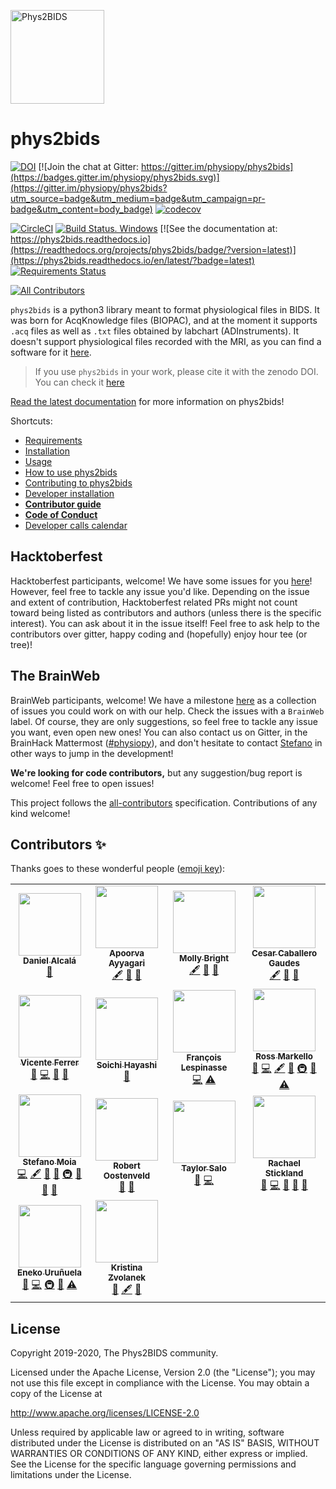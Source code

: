 <!--(https://raw.githubusercontent.com/physiopy/phys2bids/master/docs/_static/phys2bids_card.jpg)-->
<a name="readme"></a>
<img alt="Phys2BIDS" src="https://github.com/physiopy/phys2bids/blob/master/docs/_static/phys2bids_logo1280×640.png" height="150">

phys2bids
=========

[![DOI](https://zenodo.org/badge/DOI/10.5281/zenodo.3653153.svg)](https://doi.org/10.5281/zenodo.3653153)
[![Join the chat at Gitter: https://gitter.im/physiopy/phys2bids](https://badges.gitter.im/physiopy/phys2bids.svg)](https://gitter.im/physiopy/phys2bids?utm_source=badge&utm_medium=badge&utm_campaign=pr-badge&utm_content=body_badge)
[![codecov](https://codecov.io/gh/physiopy/phys2bids/branch/master/graph/badge.svg)](https://codecov.io/gh/physiopy/phys2bids)

[![CircleCI](https://circleci.com/gh/physiopy/phys2bids.svg?branch=master&style=shield)](https://circleci.com/gh/physiopy/phys2bids)
[![Build Status. Windows](https://dev.azure.com/physiopy/phys2bids/_apis/build/status/physiopy.phys2bids?branchName=master)](https://dev.azure.com/physiopy/phys2bids/_build/latest?definitionId=1&branchName=master)
[![See the documentation at: https://phys2bids.readthedocs.io](https://readthedocs.org/projects/phys2bids/badge/?version=latest)](https://phys2bids.readthedocs.io/en/latest/?badge=latest)
[![Requirements Status](https://requires.io/github/physiopy/phys2bids/requirements.svg?branch=master)](https://requires.io/github/physiopy/phys2bids/requirements/?branch=master)

<!-- ALL-CONTRIBUTORS-BADGE:START - Do not remove or modify this section -->
[![All Contributors](https://img.shields.io/badge/all_contributors-14-orange.svg?style=flat)](#contributors)
<!-- ALL-CONTRIBUTORS-BADGE:END -->

``phys2bids`` is a python3 library meant to format physiological files in BIDS.
It was born for AcqKnowledge files (BIOPAC), and at the moment it supports
``.acq`` files as well as ``.txt`` files obtained by labchart
(ADInstruments).
It doesn't support physiological files recorded with the MRI, as you can find a software for it [here](https://github.com/tarrlab/physio2bids).

> If you use ``phys2bids`` in your work, please cite it with the zenodo DOI. You can check it [here](https://zenodo.org/record/3903920)

[Read the latest documentation](https://phys2bids.readthedocs.io/en/latest/) for more information on phys2bids!

Shortcuts:
- [Requirements](https://phys2bids.readthedocs.io/en/latest/installation.html#requirements)
- [Installation](https://phys2bids.readthedocs.io/en/latest/installation.html#linux-and-mac-installation)
- [Usage](https://phys2bids.readthedocs.io/en/latest/cli.html)
- [How to use phys2bids](https://phys2bids.readthedocs.io/en/latest/howto.html)
- [Contributing to phys2bids](https://phys2bids.readthedocs.io/en/latest/contributing.html)
- [Developer installation](https://phys2bids.readthedocs.io/en/latest/contributing.html#linux-and-mac-developer-installation)
- [**Contributor guide**](https://phys2bids.readthedocs.io/en/latest/contributorfile.html)
- [**Code of Conduct**](https://phys2bids.readthedocs.io/en/latest/conduct.html)
- [Developer calls calendar](https://calendar.google.com/calendar/u/0?cid=amoycDQ1MTdhMWdpaHNuNzlnOW1ucHJkMjRAZ3JvdXAuY2FsZW5kYXIuZ29vZ2xlLmNvbQ)

## Hacktoberfest
Hacktoberfest participants, welcome!
We have some issues for you [here](https://github.com/physiopy/phys2bids/issues?q=is%3Aissue+is%3Aopen+label%3Ahacktoberfest)!
However, feel free to tackle any issue you'd like. Depending on the issue and extent of contribution, Hacktoberfest related PRs might not count toward being listed as contributors and authors (unless there is the specific interest). You can ask about it in the issue itself!
Feel free to ask help to the contributors over gitter, happy coding and (hopefully) enjoy hour tee (or tree)!

## The BrainWeb
BrainWeb participants, welcome!
We have a milestone [here](https://github.com/physiopy/phys2bids/milestone/5) as a collection of issues you could work on with our help. 
Check the issues with a `BrainWeb` label. Of course, they are only suggestions, so feel free to tackle any issue you want, even open new ones!
You can also contact us on Gitter, in the BrainHack Mattermost (<a href="https://mattermost.brainhack.org/brainhack/channels/physiopy">#physiopy</a>), and don't hesitate to contact [Stefano](https://github.com/smoia) in other ways to jump in the development!

**We're looking for code contributors,** but any suggestion/bug report is welcome! Feel free to open issues!

This project follows the [all-contributors](https://github.com/all-contributors/all-contributors) specification. Contributions of any kind welcome!

## Contributors ✨

Thanks goes to these wonderful people ([emoji key](https://allcontributors.org/docs/en/emoji-key)):
<!-- ALL-CONTRIBUTORS-LIST:START - Do not remove or modify this section -->
<!-- prettier-ignore-start -->
<!-- markdownlint-disable -->
<table>
  <tr>
    <td align="center"><a href="https://github.com/danalclop"><img src="https://avatars0.githubusercontent.com/u/38854309?v=4" width="100px;" alt=""/><br /><sub><b>Daniel Alcalá</b></sub></a><br /><a href="#design-danalclop" title="Design">🎨</a></td>
    <td align="center"><a href="https://github.com/AyyagariA"><img src="https://avatars1.githubusercontent.com/u/50453337?v=4" width="100px;" alt=""/><br /><sub><b>Apoorva Ayyagari</b></sub></a><br /><a href="#content-AyyagariA" title="Content">🖋</a> <a href="#data-AyyagariA" title="Data">🔣</a> <a href="https://github.com/physiopy/phys2bids/commits?author=AyyagariA" title="Documentation">📖</a></td>
    <td align="center"><a href="http://brightlab.northwestern.edu"><img src="https://avatars2.githubusercontent.com/u/32640425?v=4" width="100px;" alt=""/><br /><sub><b>Molly Bright</b></sub></a><br /><a href="#content-BrightMG" title="Content">🖋</a> <a href="#data-BrightMG" title="Data">🔣</a> <a href="#ideas-BrightMG" title="Ideas, Planning, & Feedback">🤔</a></td>
    <td align="center"><a href="https://github.com/CesarCaballeroGaudes"><img src="https://avatars1.githubusercontent.com/u/7611340?v=4" width="100px;" alt=""/><br /><sub><b>Cesar Caballero Gaudes</b></sub></a><br /><a href="#content-CesarCaballeroGaudes" title="Content">🖋</a> <a href="#data-CesarCaballeroGaudes" title="Data">🔣</a> <a href="#ideas-CesarCaballeroGaudes" title="Ideas, Planning, & Feedback">🤔</a></td>
  </tr>
  <tr>
    <td align="center"><a href="https://github.com/vinferrer"><img src="https://avatars2.githubusercontent.com/u/38909338?v=4" width="100px;" alt=""/><br /><sub><b>Vicente Ferrer</b></sub></a><br /><a href="https://github.com/physiopy/phys2bids/issues?q=author%3Avinferrer" title="Bug reports">🐛</a> <a href="https://github.com/physiopy/phys2bids/commits?author=vinferrer" title="Code">💻</a> <a href="https://github.com/physiopy/phys2bids/commits?author=vinferrer" title="Documentation">📖</a> <a href="https://github.com/physiopy/phys2bids/pulls?q=is%3Apr+reviewed-by%3Avinferrer" title="Reviewed Pull Requests">👀</a></td>
    <td align="center"><a href="http://soichi.us"><img src="https://avatars3.githubusercontent.com/u/923896?v=4" width="100px;" alt=""/><br /><sub><b>Soichi Hayashi</b></sub></a><br /><a href="https://github.com/physiopy/phys2bids/issues?q=author%3Asoichih" title="Bug reports">🐛</a></td>
    <td align="center"><a href="https://github.com/sangfrois"><img src="https://avatars0.githubusercontent.com/u/38385719?v=4" width="100px;" alt=""/><br /><sub><b>François Lespinasse</b></sub></a><br /><a href="https://github.com/physiopy/phys2bids/commits?author=sangfrois" title="Code">💻</a> <a href="https://github.com/physiopy/phys2bids/commits?author=sangfrois" title="Tests">⚠️</a></td>
    <td align="center"><a href="http://rossmarkello.com"><img src="https://avatars0.githubusercontent.com/u/14265705?v=4" width="100px;" alt=""/><br /><sub><b>Ross Markello</b></sub></a><br /><a href="https://github.com/physiopy/phys2bids/issues?q=author%3Armarkello" title="Bug reports">🐛</a> <a href="https://github.com/physiopy/phys2bids/commits?author=rmarkello" title="Code">💻</a> <a href="#content-rmarkello" title="Content">🖋</a> <a href="#ideas-rmarkello" title="Ideas, Planning, & Feedback">🤔</a> <a href="#infra-rmarkello" title="Infrastructure (Hosting, Build-Tools, etc)">🚇</a> <a href="https://github.com/physiopy/phys2bids/pulls?q=is%3Apr+reviewed-by%3Armarkello" title="Reviewed Pull Requests">👀</a> <a href="https://github.com/physiopy/phys2bids/commits?author=rmarkello" title="Tests">⚠️</a></td>
  </tr>
  <tr>
    <td align="center"><a href="https://github.com/smoia"><img src="https://avatars3.githubusercontent.com/u/35300580?v=4" width="100px;" alt=""/><br /><sub><b>Stefano Moia</b></sub></a><br /><a href="https://github.com/physiopy/phys2bids/commits?author=smoia" title="Code">💻</a> <a href="#content-smoia" title="Content">🖋</a> <a href="#data-smoia" title="Data">🔣</a> <a href="#ideas-smoia" title="Ideas, Planning, & Feedback">🤔</a> <a href="#infra-smoia" title="Infrastructure (Hosting, Build-Tools, etc)">🚇</a> <a href="#projectManagement-smoia" title="Project Management">📆</a> <a href="https://github.com/physiopy/phys2bids/pulls?q=is%3Apr+reviewed-by%3Asmoia" title="Reviewed Pull Requests">👀</a> <a href="https://github.com/physiopy/phys2bids/commits?author=smoia" title="Documentation">📖</a></td>
    <td align="center"><a href="https://github.com/robertoostenveld"><img src="https://avatars1.githubusercontent.com/u/899043?v=4" width="100px;" alt=""/><br /><sub><b>Robert Oostenveld</b></sub></a><br /><a href="#ideas-robertoostenveld" title="Ideas, Planning, & Feedback">🤔</a> <a href="https://github.com/physiopy/phys2bids/pulls?q=is%3Apr+reviewed-by%3Arobertoostenveld" title="Reviewed Pull Requests">👀</a></td>
    <td align="center"><a href="https://github.com/tsalo"><img src="https://avatars3.githubusercontent.com/u/8228902?v=4" width="100px;" alt=""/><br /><sub><b>Taylor Salo</b></sub></a><br /><a href="#ideas-tsalo" title="Ideas, Planning, & Feedback">🤔</a> <a href="https://github.com/physiopy/phys2bids/commits?author=tsalo" title="Code">💻</a></td>
    <td align="center"><a href="https://github.com/RayStick"><img src="https://avatars3.githubusercontent.com/u/50215726?v=4" width="100px;" alt=""/><br /><sub><b>Rachael Stickland</b></sub></a><br /><a href="https://github.com/physiopy/phys2bids/issues?q=author%3ARayStick" title="Bug reports">🐛</a> <a href="https://github.com/physiopy/phys2bids/commits?author=RayStick" title="Code">💻</a> <a href="#data-RayStick" title="Data">🔣</a> <a href="https://github.com/physiopy/phys2bids/commits?author=RayStick" title="Documentation">📖</a> <a href="#userTesting-RayStick" title="User Testing">📓</a></td>
  </tr>
  <tr>
    <td align="center"><a href="https://github.com/eurunuela"><img src="https://avatars0.githubusercontent.com/u/13706448?v=4" width="100px;" alt=""/><br /><sub><b>Eneko Uruñuela</b></sub></a><br /><a href="https://github.com/physiopy/phys2bids/issues?q=author%3Aeurunuela" title="Bug reports">🐛</a> <a href="https://github.com/physiopy/phys2bids/commits?author=eurunuela" title="Code">💻</a> <a href="#infra-eurunuela" title="Infrastructure (Hosting, Build-Tools, etc)">🚇</a> <a href="https://github.com/physiopy/phys2bids/pulls?q=is%3Apr+reviewed-by%3Aeurunuela" title="Reviewed Pull Requests">👀</a> <a href="https://github.com/physiopy/phys2bids/commits?author=eurunuela" title="Tests">⚠️</a></td>
    <td align="center"><a href="https://github.com/kristinazvolanek"><img src="https://avatars3.githubusercontent.com/u/54590158?v=4" width="100px;" alt=""/><br /><sub><b>Kristina Zvolanek</b></sub></a><br /><a href="#data-kristinazvolanek" title="Data">🔣</a> <a href="#content-kristinazvolanek" title="Content">🖋</a> <a href="https://github.com/physiopy/phys2bids/commits?author=kristinazvolanek" title="Documentation">📖</a></td>
  </tr>
</table>

<!-- markdownlint-enable -->
<!-- prettier-ignore-end -->
<!-- ALL-CONTRIBUTORS-LIST:END -->

License
-------

Copyright 2019-2020, The Phys2BIDS community.

Licensed under the Apache License, Version 2.0 (the "License");
you may not use this file except in compliance with the License.
You may obtain a copy of the License at

http://www.apache.org/licenses/LICENSE-2.0

Unless required by applicable law or agreed to in writing, software
distributed under the License is distributed on an "AS IS" BASIS,
WITHOUT WARRANTIES OR CONDITIONS OF ANY KIND, either express or implied.
See the License for the specific language governing permissions and
limitations under the License.
